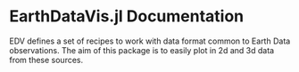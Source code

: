 # EarthDataVis.jl Documentation

EDV defines a set of recipes to work with data format common to Earth Data observations.
The aim of this package is to easily plot in 2d and 3d data from these sources.